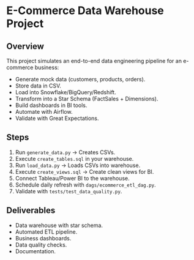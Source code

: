 # E-Commerce Data Warehouse Project

## Overview
This project simulates an end-to-end data engineering pipeline for an e-commerce business:
- Generate mock data (customers, products, orders).
- Store data in CSV.
- Load into Snowflake/BigQuery/Redshift.
- Transform into a Star Schema (FactSales + Dimensions).
- Build dashboards in BI tools.
- Automate with Airflow.
- Validate with Great Expectations.

## Steps
1. Run `generate_data.py` → Creates CSVs.
2. Execute `create_tables.sql` in your warehouse.
3. Run `load_data.py` → Loads CSVs into warehouse.
4. Execute `create_views.sql` → Create clean views for BI.
5. Connect Tableau/Power BI to the warehouse.
6. Schedule daily refresh with `dags/ecommerce_etl_dag.py`.
7. Validate with `tests/test_data_quality.py`.

## Deliverables
- Data warehouse with star schema.
- Automated ETL pipeline.
- Business dashboards.
- Data quality checks.
- Documentation.


